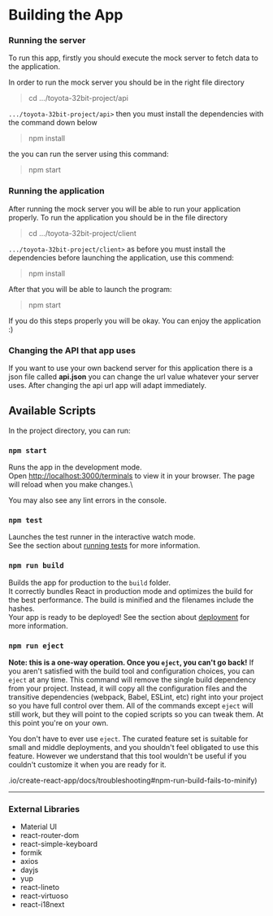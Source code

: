 ﻿# Building the App

### Running the server

To run this app, firstly you should execute the mock server to fetch data to the application.

In order to run the mock server you should be in the right file directory

> cd .../toyota-32bit-project/api

`.../toyota-32bit-project/api>` then you must install the dependencies with the command down below

> npm install

the you can run the server using this command:

> npm start

### Running the application

After running the mock server you will be able to run your application properly. To run the application you should be in the file directory

> cd .../toyota-32bit-project/client

`.../toyota-32bit-project/client>` as before you must install the dependencies before launching the application, use this commend:

> npm install

After that you will be able to launch the program:

> npm start

If you do this steps properly you will be okay. You can enjoy the application :)

### Changing the API that app uses

If you want to use your own backend server for this application there is a json file called **api.json** you can change the url value whatever your server uses. After changing the api url app will adapt immediately.

## Available Scripts

In the project directory, you can run:

### `npm start`

Runs the app in the development mode.\
Open [http://localhost:3000/terminals](http://localhost:3000/terminals) to view it in your browser.
The page will reload when you make changes.\

You may also see any lint errors in the console.

### `npm test`

Launches the test runner in the interactive watch mode.\
See the section about [running tests](https://facebook.github.io/create-react-app/docs/running-tests) for more information.

### `npm run build`

Builds the app for production to the `build` folder.\
It correctly bundles React in production mode and optimizes the build for the best performance.
The build is minified and the filenames include the hashes.\
Your app is ready to be deployed!
See the section about [deployment](https://facebook.github.io/create-react-app/docs/deployment) for more information.

### `npm run eject`

**Note: this is a one-way operation. Once you `eject`, you can't go back!**
If you aren't satisfied with the build tool and configuration choices, you can `eject` at any time. This command will remove the single build dependency from your project.
Instead, it will copy all the configuration files and the transitive dependencies (webpack, Babel, ESLint, etc) right into your project so you have full control over them. All of the commands except `eject` will still work, but they will point to the copied scripts so you can tweak them. At this point you're on your own.

You don't have to ever use `eject`. The curated feature set is suitable for small and middle deployments, and you shouldn't feel obligated to use this feature. However we understand that this tool wouldn't be useful if you couldn't customize it when you are ready for it.

.io/create-react-app/docs/troubleshooting#npm-run-build-fails-to-minify)

---

### External Libraries

- Material UI
- react-router-dom
- react-simple-keyboard
- formik
- axios
- dayjs
- yup
- react-lineto
- react-virtuoso
- react-i18next
